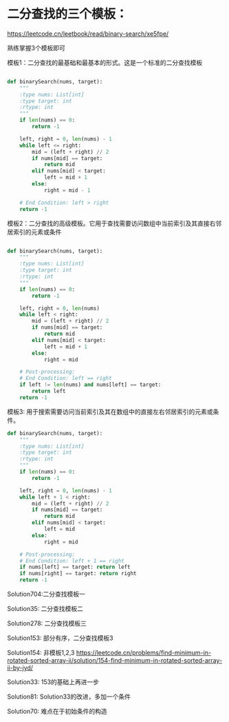 # 二分查找的三个模板：
https://leetcode.cn/leetbook/read/binary-search/xe5fpe/  


熟练掌握3个模板即可

模板1：二分查找的最基础和最基本的形式。这是一个标准的二分查找模板
```python

def binarySearch(nums, target):
    """
    :type nums: List[int]
    :type target: int
    :rtype: int
    """
    if len(nums) == 0:
        return -1

    left, right = 0, len(nums) - 1
    while left <= right:
        mid = (left + right) // 2
        if nums[mid] == target:
            return mid
        elif nums[mid] < target:
            left = mid + 1
        else:
            right = mid - 1

    # End Condition: left > right
    return -1
```

模板2：二分查找的高级模板。它用于查找需要访问数组中当前索引及其直接右邻居索引的元素或条件
```python

def binarySearch(nums, target):
    """
    :type nums: List[int]
    :type target: int
    :rtype: int
    """
    if len(nums) == 0:
        return -1

    left, right = 0, len(nums)
    while left < right:
        mid = (left + right) // 2
        if nums[mid] == target:
            return mid
        elif nums[mid] < target:
            left = mid + 1
        else:
            right = mid

    # Post-processing:
    # End Condition: left == right
    if left != len(nums) and nums[left] == target:
        return left
    return -1
```

模板3: 用于搜索需要访问当前索引及其在数组中的直接左右邻居索引的元素或条件。

```python
def binarySearch(nums, target):
    """
    :type nums: List[int]
    :type target: int
    :rtype: int
    """
    if len(nums) == 0:
        return -1

    left, right = 0, len(nums) - 1
    while left + 1 < right:
        mid = (left + right) // 2
        if nums[mid] == target:
            return mid
        elif nums[mid] < target:
            left = mid
        else:
            right = mid

    # Post-processing:
    # End Condition: left + 1 == right
    if nums[left] == target: return left
    if nums[right] == target: return right
    return -1
```
Solution704:二分查找模板一

Solution35: 二分查找模板二

Solution278: 二分查找模板三

Solution153: 部分有序，二分查找模板3

Solution154: 非模板1,2,3 https://leetcode.cn/problems/find-minimum-in-rotated-sorted-array-ii/solution/154-find-minimum-in-rotated-sorted-array-ii-by-jyd/

Solution33: 153的基础上再进一步

Solution81: Solution33的改进，多加一个条件

Solution70: 难点在于初始条件的构造


